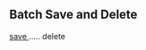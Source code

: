 ## Batch Save and Delete
<a href="https://gist.github.com/14paxton/b7f8be4d37b29eb2d25e1a2e993f5bf4"> save </a> ..... <a heref="https://gist.github.com/14paxton/74672cad5253c56c36efc6473078de34"> delete </a>

